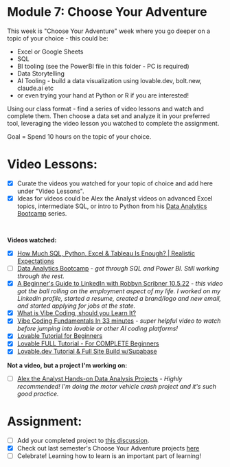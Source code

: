 # Module 7: Choose Your Adventure 

This week is "Choose Your Adventure" week where you go deeper on a topic of your choice - this could be:

* Excel or Google Sheets
* SQL
* BI tooling (see the PowerBI file in this folder - PC is required)
* Data Storytelling
* AI Tooling - build a data visualization using lovable.dev, bolt.new, claude.ai etc
* or even trying your hand at Python or R if you are interested! 

Using our class format  - find a series of video lessons and watch and complete them. Then choose a data set and analyze it in your preferred tool, leveraging the video lesson you watched to complete the assignment. 

Goal = Spend 10 hours on the topic of your choice. 

# Video Lessons: 

- [X] Curate the videos you watched for your topic of choice and add here under "Video Lessons".
- [X] Ideas for videos could be Alex the Analyst videos on advanced Excel topics, intermediate SQL, or intro to Python from his [Data Analytics Bootcamp](https://www.youtube.com/watch?v=PSNXoAs2FtQ) series.

<br>  

**Videos watched:**   

- [X] [How Much SQL, Python, Excel & Tableau Is Enough? | Realistic Expectations](https://youtu.be/pMQSgriJqR8?si=PMLdOlHn4clVygAP)
- [ ] [Data Analytics Bootcamp](https://www.youtube.com/watch?v=PSNXoAs2FtQ) - *got through SQL and Power BI. Still working through the rest.*
- [X] [A Beginner's Guide to LinkedIn with Robbyn Scribner 10.5.22](https://youtu.be/LDqhzq9mRP4?si=nB4AwNogfHBLESq1) - *this video got the ball rolling on the employment aspect of my life. I worked on my Linkedin profile, started a resume, created a brand/logo and new email, and started applying for jobs at the state.*
- [X] [What is Vibe Coding, should you Learn It?](https://youtu.be/Fky04OXWaxY?si=JqSZ6G_uYklfmOaq)
- [X] [Vibe Coding Fundamentals In 33 minutes](https://youtu.be/iLCDSY2XX7E?si=hF2_w3djSc7hDkry) - *super helpful video to watch before jumping into lovable or other AI coding platforms!*
- [X] [Lovable Tutorial for Beginners](https://youtu.be/6VejFu1nEYs?si=e9nI7hhyD8jiCkpi)
- [X] [Lovable FULL Tutorial - For COMPLETE Beginners](https://youtu.be/YLjopoEnPi8?si=askhAGlHU0SPFUey)
- [X] [Lovable.dev Tutorial & Full Site Build w/Supabase ](https://youtu.be/2MYwWu4u_ZM?si=t__pL0eA-SkqC_h1)

**Not a video, but a project I'm working on:**

- [ ] [Alex the Analyst Hands-on Data Analysis Projects](https://www.analystbuilder.com/projects) - *Highly recommended! I'm doing the motor vehicle crash project and it's such good practice.*


# Assignment: 

- [ ] Add your completed project to [this discussion](https://github.com/Tech-Moms/data_ai_fall_2025/discussions/64).
- [X] Check out last semester's Choose Your Adventure projects [here](https://github.com/Tech-Moms/data-analytics-winter-2025/discussions/197)
- [ ] Celebrate! Learning how to learn is an important part of learning! 
